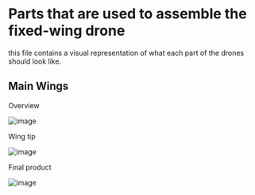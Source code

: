 # Parts that are used to assemble the fixed-wing drone
this file contains a visual representation of what each part of the drones should look like.
## Main Wings
Overview

![image](https://github.com/user-attachments/assets/c0177a44-9050-4084-8a32-2e4b4015cc98)

Wing tip

![image](https://github.com/user-attachments/assets/5d8df660-4658-412d-b421-2cb0832d13fd)

Final product

![image](https://github.com/user-attachments/assets/d587d223-d9d1-4a20-b5fc-55414184ca3e)


